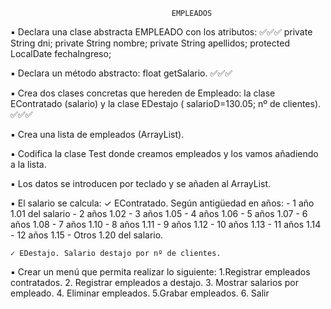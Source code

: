                                         EMPLEADOS

▪ Declara una clase abstracta EMPLEADO con los atributos: ✅✅✅
    private String dni;
    private String nombre;
    private String apellidos;
    protected LocalDate fechaIngreso;

▪ Declara un método abstracto: float getSalario. ✅✅✅

▪ Crea dos clases concretas que hereden de Empleado: la clase EContratado (salario) y
    la clase EDestajo ( salarioD=130.05; nº de clientes). ✅✅✅

▪ Crea una lista de empleados (ArrayList).

▪ Codifica la clase Test donde creamos empleados y los vamos añadiendo a la lista.

▪ Los datos se introducen por teclado y se añaden al ArrayList.

▪ El salario se calcula:
    ✓ EContratado. Según antigüedad en años:
    - 1 año 1.01 del salario
    - 2 años 1.02
    - 3 años 1.05
    - 4 años 1.06
    - 5 años 1.07
    - 6 años 1.08
    - 7 años 1.10
    - 8 años 1.11
    - 9 años 1.12
    - 10 años 1.13
    - 11 años 1.14
    - 12 años 1.15
    - Otros 1.20 del salario.
    
    ✓ EDestajo. Salario destajo por nº de clientes.

▪ Crear un menú que permita realizar lo siguiente:
 1.Registrar empleados contratados.
 2. Registrar empleados a destajo.
 3. Mostrar salarios por empleado.
 4. Eliminar empleados.
 5.Grabar empleados.
 6. Salir